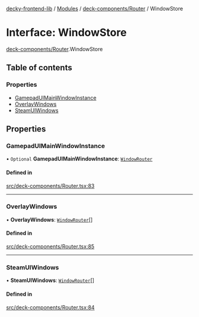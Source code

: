 [decky-frontend-lib](../README.md) / [Modules](../modules.md) / [deck-components/Router](../modules/deck_components_Router.md) / WindowStore

# Interface: WindowStore

[deck-components/Router](../modules/deck_components_Router.md).WindowStore

## Table of contents

### Properties

- [GamepadUIMainWindowInstance](deck_components_Router.WindowStore.md#gamepaduimainwindowinstance)
- [OverlayWindows](deck_components_Router.WindowStore.md#overlaywindows)
- [SteamUIWindows](deck_components_Router.WindowStore.md#steamuiwindows)

## Properties

### GamepadUIMainWindowInstance

• `Optional` **GamepadUIMainWindowInstance**: [`WindowRouter`](deck_components_Router.WindowRouter.md)

#### Defined in

[src/deck-components/Router.tsx:83](https://github.com/SteamDeckHomebrew/decky-frontend-lib/blob/f0379e5/src/deck-components/Router.tsx#L83)

___

### OverlayWindows

• **OverlayWindows**: [`WindowRouter`](deck_components_Router.WindowRouter.md)[]

#### Defined in

[src/deck-components/Router.tsx:85](https://github.com/SteamDeckHomebrew/decky-frontend-lib/blob/f0379e5/src/deck-components/Router.tsx#L85)

___

### SteamUIWindows

• **SteamUIWindows**: [`WindowRouter`](deck_components_Router.WindowRouter.md)[]

#### Defined in

[src/deck-components/Router.tsx:84](https://github.com/SteamDeckHomebrew/decky-frontend-lib/blob/f0379e5/src/deck-components/Router.tsx#L84)
